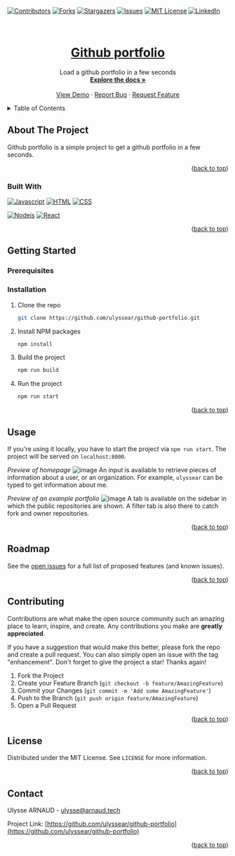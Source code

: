 <a name="readme-top"></a>

[![Contributors][contributors-shield]][contributors-url]
[![Forks][forks-shield]][forks-url]
[![Stargazers][stars-shield]][stars-url]
[![Issues][issues-shield]][issues-url]
[![MIT License][license-shield]][license-url]
[![LinkedIn][linkedin-shield]][linkedin-url]



<!-- PROJECT LOGO -->
<br />
<div align="center">
  <a href="https://github.com/ulyssear/github-portfolio">
    <h1 align="center">Github portfolio</h1>
  </a>

  <p align="center">
    Load a github portfolio in a few seconds
    <br />
    <a href="https://github.com/ulyssear/github-portfolio"><strong>Explore the docs »</strong></a>
    <br />
    <br />
    <a href="https://ulyssear.github.io/github-portfolio/">View Demo</a>
    ·
    <a href="https://github.com/ulyssear/github-portfolio/issues">Report Bug</a>
    ·
    <a href="https://github.com/ulyssear/github-portfolio/issues">Request Feature</a>
  </p>
</div>



<!-- TABLE OF CONTENTS -->
<details>
  <summary>Table of Contents</summary>
  <ol>
    <li>
      <a href="#about-the-project">About The Project</a>
      <ul>
        <li><a href="#built-with">Built With</a></li>
      </ul>
    </li>
    <li>
      <a href="#getting-started">Getting Started</a>
      <ul>
        <li><a href="#prerequisites">Prerequisites</a></li>
        <li><a href="#installation">Installation</a></li>
      </ul>
    </li>
    <li><a href="#usage">Usage</a></li>
    <li><a href="#roadmap">Roadmap</a></li>
    <li><a href="#contributing">Contributing</a></li>
    <li><a href="#license">License</a></li>
    <li><a href="#contact">Contact</a></li>
    <!-- <li><a href="#acknowledgments">Acknowledgments</a></li> -->
  </ol>
</details>



<!-- ABOUT THE PROJECT -->
## About The Project

Github portfolio is a simple project to get a github portfolio in a few seconds. 

<p align="right">(<a href="#readme-top">back to top</a>)</p>



### Built With

[![Javascript][Javascript-shield]][Javascript-url]
[![HTML][HTML-shield]][HTML-url]
[![CSS][CSS-shield]][CSS-url]

[![Nodejs][Nodejs-shield]][Nodejs-url]
[![React][React-shield]][React-url]


<p align="right">(<a href="#readme-top">back to top</a>)</p>



<!-- GETTING STARTED -->
## Getting Started



### Prerequisites



### Installation

1. Clone the repo
    ```sh
    git clone https://github.com/ulyssear/github-portfolio.git
    ```
2. Install NPM packages
    ```sh
    npm install
    ```
3. Build the project
    ```sh
    npm run build
    ```
4. Run the project
    ```sh
    npm run start
    ```

<p align="right">(<a href="#readme-top">back to top</a>)</p>



<!-- USAGE EXAMPLES -->
## Usage

If you're using it locally, you have to start the project via `npm run start`. The project will be served on `localhost:8000`.

_Preview of homepage_
![image](https://user-images.githubusercontent.com/11415595/199717682-a3631e45-3e0c-4ccd-8b7c-544b18ba58b5.png)
An input is available to retrieve pieces of information about a user, or an organization. For example, `ulyssear` can be typed to get information about me.

_Preview of an example portfolio_
![image](https://user-images.githubusercontent.com/11415595/199718123-836858f1-18ee-4c87-ab89-abb046dbe9be.png)
A tab is available on the sidebar in which the public repositories are shown. A filter tab is also there to catch fork and owner repositories.


<!-- TODO : ADD examples -->

<p align="right">(<a href="#readme-top">back to top</a>)</p>



<!-- ROADMAP -->
## Roadmap

<!-- TODO : ADD roadmap
- [ ] Feature 1
- [ ] Feature 2
- [ ] Feature 3
    - [ ] Nested Feature
-->
See the [open issues](https://github.com/ulyssear/github-portfolio/issues) for a full list of proposed features (and known issues).

<p align="right">(<a href="#readme-top">back to top</a>)</p>



<!-- CONTRIBUTING -->
## Contributing

Contributions are what make the open source community such an amazing place to learn, inspire, and create. Any contributions you make are **greatly appreciated**.

If you have a suggestion that would make this better, please fork the repo and create a pull request. You can also simply open an issue with the tag "enhancement".
Don't forget to give the project a star! Thanks again!

1. Fork the Project
2. Create your Feature Branch (`git checkout -b feature/AmazingFeature`)
3. Commit your Changes (`git commit -m 'Add some AmazingFeature'`)
4. Push to the Branch (`git push origin feature/AmazingFeature`)
5. Open a Pull Request

<p align="right">(<a href="#readme-top">back to top</a>)</p>



<!-- LICENSE -->
## License

Distributed under the MIT License. See `LICENSE` for more information.

<p align="right">(<a href="#readme-top">back to top</a>)</p>



<!-- CONTACT -->
## Contact

Ulysse ARNAUD - ulysse@arnaud.tech

Project Link: [https://github.com/ulyssear/github-portfolio](https://github.com/ulyssear/github-portfolio)

<p align="right">(<a href="#readme-top">back to top</a>)</p>



<!-- TODO : ACKNOWLEDGMENTS ?
## Acknowledgments

* []()
* []()
* []()
<p align="right">(<a href="#readme-top">back to top</a>)</p>

-->


<!-- MARKDOWN LINKS & IMAGES -->
<!-- https://www.markdownguide.org/basic-syntax/#reference-style-links -->
[contributors-shield]: https://img.shields.io/github/contributors/ulyssear/github-portfolio.svg?style=for-the-badge
[contributors-url]: https://github.com/ulyssear/github-portfolio/graphs/contributors
[forks-shield]: https://img.shields.io/github/forks/ulyssear/github-portfolio.svg?style=for-the-badge
[forks-url]: https://github.com/ulyssear/github-portfolio/network/members
[stars-shield]: https://img.shields.io/github/stars/ulyssear/github-portfolio.svg?style=for-the-badge
[stars-url]: https://github.com/ulyssear/github-portfolio/stargazers
[issues-shield]: https://img.shields.io/github/issues/ulyssear/github-portfolio.svg?style=for-the-badge
[issues-url]: https://github.com/ulyssear/github-portfolio/issues
[license-shield]: https://img.shields.io/github/license/ulyssear/github-portfolio.svg?style=for-the-badge
[license-url]: https://github.com/ulyssear/github-portfolio/blob/master/LICENSE
[linkedin-shield]: https://img.shields.io/badge/-LinkedIn-black.svg?style=for-the-badge&logo=linkedin&colorB=555
[linkedin-url]: https://linkedin.com/in/ulyssearnaud
[product-screenshot]: images/screenshot.png
[JavaScript-shield]: https://img.shields.io/badge/JavaScript-323330?style=for-the-badge&logo=javascript&logoColor=F7DF1E
[JavaScript-url]: https://www.javascript.com/
[HTML-shield]: https://img.shields.io/badge/HTML5-E34F26?style=for-the-badge&logo=html5&logoColor=white
[HTML-url]: https://developer.mozilla.org/fr/docs/Web/HTML
[CSS-shield]: https://img.shields.io/badge/CSS3-1572B6?style=for-the-badge&logo=css3&logoColor=white
[CSS-url]: https://developer.mozilla.org/fr/docs/Web/CSS
[React-shield]: https://img.shields.io/badge/React-20232A?style=for-the-badge&logo=react&logoColor=61DAFB
[React-url]: https://reactjs.org/
[NodeJS-shield]: https://img.shields.io/badge/Node.js-43853D?style=for-the-badge&logo=node.js&logoColor=white
[NodeJS-url]: https://nodejs.org/en/

